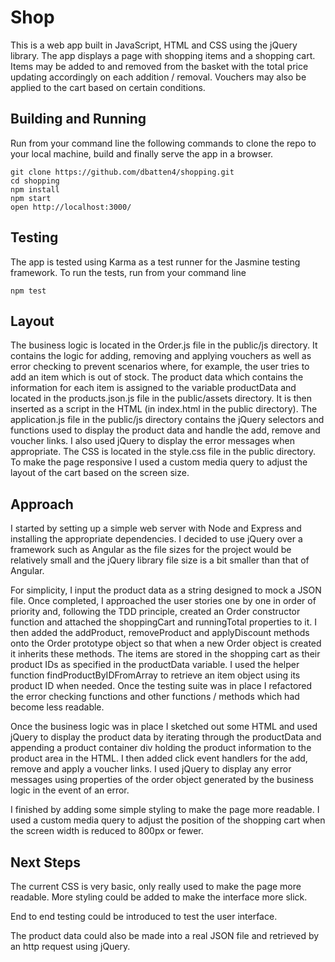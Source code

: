 # Shop

This is a web app built in JavaScript, HTML and CSS using the jQuery library.
The app displays a page with shopping items and a shopping cart. Items may be
added to and removed from the basket with the total price updating accordingly
on each addition / removal. Vouchers may also be applied to the cart based on
certain conditions.

## Building and Running

Run from your command line the following commands to clone the repo to your
local machine, build and finally serve the app in a browser.
```
git clone https://github.com/dbatten4/shopping.git
cd shopping
npm install
npm start
open http://localhost:3000/
```

## Testing

The app is tested using Karma as a test runner for the Jasmine testing
framework. To run the tests, run from your command line
```
npm test
```

## Layout

The business logic is located in the Order.js file in the public/js directory.
It contains the logic for adding, removing and applying vouchers as well as
error checking to prevent scenarios where, for example, the user tries to add an
item which is out of stock. The product data which contains the information for
each item is assigned to the variable productData and located in the
products.json.js file in the public/assets directory. It is then inserted as a
script in the HTML (in index.html in the public directory). The application.js
file in the public/js directory contains the jQuery selectors and functions used
to display the product data and handle the add, remove and voucher links.
I also used jQuery to display the error messages when appropriate. The
CSS is located in the style.css file in the public directory. To make the page
responsive I used a custom media query to adjust the layout of the cart based
on the screen size.

## Approach

I started by setting up a simple web server with Node and Express and installing
the appropriate dependencies. I decided to use jQuery over a framework such as
Angular as the file sizes for the project would be relatively small and the
jQuery library file size is a bit smaller than that of Angular.

For simplicity, I input the product data as a string designed to mock a JSON
file. Once completed, I approached the user stories one by one in order of
priority and, following the TDD principle, created an Order constructor function
and attached the shoppingCart and runningTotal properties to it. I then added
the addProduct, removeProduct and applyDiscount methods onto the Order prototype
object so that when a new Order object is created it inherits these methods.
The items are stored in the shopping cart as their product IDs as specified in
the productData variable. I used the helper function findProductByIDFromArray to
retrieve an item object using its product ID when needed. Once the testing suite
was in place I refactored the error checking functions and other functions /
methods which had become less readable.

Once the business logic was in place I sketched out some HTML and used jQuery to
display the product data by iterating through the productData and appending a
product container div holding the product information to the product area in the
HTML. I then added click event handlers for the add, remove and apply a voucher
links. I used jQuery to display any error messages using properties of the
order object generated by the business logic in the event of an error.

I finished by adding some simple styling to make the page more readable. I used
a custom media query to adjust the position of the shopping cart when the screen
width is reduced to 800px or fewer.

## Next Steps

The current CSS is very basic, only really used to make the page more readable.
More styling could be added to make the interface more slick.

End to end testing could be introduced to test the user interface.

The product data could also be made into a real JSON file and retrieved by an
http request using jQuery.
